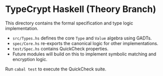 # TypeCrypt Haskell (Theory Branch)

This directory contains the formal specification and type logic implementation.

- `src/Types.hs` defines the core `Type` and `Value` algebra using GADTs.
- `spec/Core.hs` re-exports the canonical logic for other implementations.
- `test/Spec.hs` contains QuickCheck properties.
 - Future modules will build on this to implement symbolic matching and encryption logic.

Run `cabal test` to execute the QuickCheck suite.

